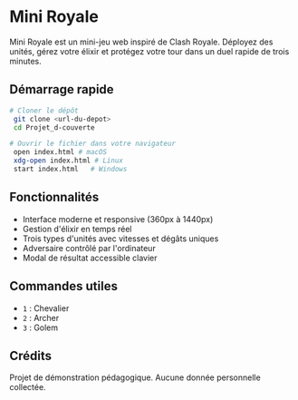 # Mini Royale

Mini Royale est un mini-jeu web inspiré de Clash Royale. Déployez des unités, gérez votre élixir et protégez votre tour dans un duel rapide de trois minutes.

## Démarrage rapide

```bash
# Cloner le dépôt
 git clone <url-du-depot>
 cd Projet_d-couverte

# Ouvrir le fichier dans votre navigateur
 open index.html # macOS
 xdg-open index.html # Linux
 start index.html   # Windows
```

## Fonctionnalités
- Interface moderne et responsive (360px à 1440px)
- Gestion d'élixir en temps réel
- Trois types d'unités avec vitesses et dégâts uniques
- Adversaire contrôlé par l'ordinateur
- Modal de résultat accessible clavier

## Commandes utiles
- `1` : Chevalier
- `2` : Archer
- `3` : Golem

## Crédits
Projet de démonstration pédagogique. Aucune donnée personnelle collectée.
